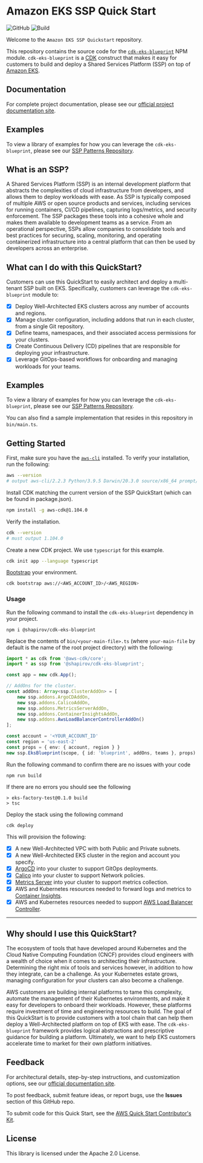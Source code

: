 
# Amazon EKS SSP Quick Start

![GitHub](https://img.shields.io/github/license/aws-quickstart/quickstart-ssp-amazon-eks)
![Build](https://codebuild.us-west-1.amazonaws.com/badges?uuid=eyJlbmNyeXB0ZWREYXRhIjoiYVN6RlEyQmNNRVRxRWYxUkhBcStQcHFkTExZa2dtZXBWcDdqZ2lWNCtXVENOcWwzV0F0cklUOXlnVGtMZ1BzR0JLZUtHU2V3dUcwb0NOMmdxWGxKOFpVPSIsIml2UGFyYW1ldGVyU3BlYyI6IlEyWmdVeXlxMS9UOVk0QUMiLCJtYXRlcmlhbFNldFNlcmlhbCI6MX0%3D&branch=main)

Welcome to the `Amazon EKS SSP Quickstart` repository.

This repository contains the source code for the [`cdk-eks-blueprint`](https://www.npmjs.com/package/@shapirov/cdk-eks-blueprint) NPM module. `cdk-eks-blueprint` is a [CDK](https://aws.amazon.com/cdk/) construct that makes it easy for customers to build and deploy a Shared Services Platform (SSP) on top of [Amazon EKS](https://aws.amazon.com/eks/).

## Documentation

For complete project documentation, please see our [official project documentation site](https://aws-quickstart.github.io/quickstart-ssp-amazon-eks/).

## Examples

To view a library of examples for how you can leverage the `cdk-eks-blueprint`, please see our [SSP Patterns Repository](https://github.com/aws-samples/ssp-eks-patterns).

## What is an SSP?

A Shared Services Platform (SSP) is an internal development platform that abstracts the complexities of cloud infrastructure from developers, and allows them to deploy workloads with ease. As SSP is typically composed of multiple AWS or open source products and services, including services for running containers, CI/CD pipelines, capturing logs/metrics, and security enforcement. The SSP packages these tools into a cohesive whole and makes them available to development teams as a service. From an operational perspective, SSPs allow companies to consolidate tools and best practices for securing, scaling, monitoring, and operating containerized infrastructure into a central platform that can then be used by developers across an enterprise.

## What can I do with this QuickStart?

Customers can use this QuickStart to easily architect and deploy a multi-tenant SSP built on EKS. Specifically, customers can leverage the `cdk-eks-blueprint` module to:

- [x] Deploy Well-Architected EKS clusters across any number of accounts and regions.
- [x] Manage cluster configuration, including addons that run in each cluster, from a single Git repository.
- [x] Define teams, namespaces, and their associated access permissions for your clusters.
- [x] Create Continuous Delivery (CD) pipelines that are responsible for deploying your infrastructure.
- [x] Leverage GitOps-based workflows for onboarding and managing workloads for your teams. 

## Examples

To view a library of examples for how you can leverage the `cdk-eks-blueprint`, please see our [SSP Patterns Repository](https://github.com/shapirov103/eks-ssp-patterns).

You can also find a sample implementation that resides in this repository in `bin/main.ts`.

## Getting Started

First, make sure you have the [`aws-cli`](https://docs.aws.amazon.com/cli/latest/userguide/install-cliv2.html) installed. To verify your installation, run the following: 

```bash
aws --version
# output aws-cli/2.2.3 Python/3.9.5 Darwin/20.3.0 source/x86_64 prompt/off
```

Install CDK matching the current version of the SSP QuickStart (which can be found in package.json).

```bash
npm install -g aws-cdk@1.104.0
```

Verify the installation.

```bash
cdk --version
# must output 1.104.0
```

Create a new CDK project. We use `typescript` for this example. 

```bash
cdk init app --language typescript
```

[Bootstrap](https://docs.aws.amazon.com/cdk/latest/guide/bootstrapping.html) your environment.

```bash
cdk bootstrap aws://<AWS_ACCOUNT_ID>/<AWS_REGION>
```

### Usage

Run the following command to install the `cdk-eks-blueprint` dependency in your project.

```
npm i @shapirov/cdk-eks-blueprint
```

Replace the contents of `bin/<your-main-file>.ts` (where `your-main-file` by default is the name of the root project directory) with the following:

```typescript
import * as cdk from '@aws-cdk/core';
import * as ssp from '@shapirov/cdk-eks-blueprint';

const app = new cdk.App();

// AddOns for the cluster.
const addOns: Array<ssp.ClusterAddOn> = [
    new ssp.addons.ArgoCDAddOn,
    new ssp.addons.CalicoAddOn,
    new ssp.addons.MetricsServerAddOn,
    new ssp.addons.ContainerInsightsAddOn,
    new ssp.addons.AwsLoadBalancerControllerAddOn()
];

const account = '<YOUR_ACCOUNT_ID'
const region = 'us-east-2'
const props = { env: { account, region } }
new ssp.EksBlueprint(scope, { id: 'blueprint', addOns, teams }, props)
```

Run the following command to confirm there are no issues with your code

```
npm run build 
```

If there are no errors you should see the following
```
> eks-factory-test@0.1.0 build
> tsc
```

Deploy the stack using the following command

```
cdk deploy
```

This will provision the following:

- [x] A new Well-Architected VPC with both Public and Private subnets.
- [x] A new Well-Architected EKS cluster in the region and account you specify.
- [x] [ArgoCD](https://argoproj.github.io/argo-cd/) into your cluster to support GitOps deployments. 
- [x] [Calico](https://docs.projectcalico.org/getting-started/kubernetes/) into your cluster to support Network policies.
- [x] [Metrics Server](https://github.com/kubernetes-sigs/metrics-server) into your cluster to support metrics collection.
- [x] AWS and Kubernetes resources needed to forward logs and metrics to [Container Insights](https://docs.aws.amazon.com/AmazonCloudWatch/latest/monitoring/deploy-container-insights-EKS.html).
- [x] AWS and Kubernetes resources needed to support [AWS Load Balancer Controller](https://docs.aws.amazon.com/eks/latest/userguide/aws-load-balancer-controller.html).

---

## Why should I use this QuickStart?  

The ecosystem of tools that have developed around Kubernetes and the Cloud Native Computing Foundation (CNCF) provides cloud engineers with a wealth of choice when it comes to architecting their infrastructure. Determining the right mix of tools and services however, in addition to how they integrate, can be a challenge. As your Kubernetes estate grows, managing configuration for your clusters can also become a challenge. 

AWS customers are building internal platforms to tame this complexity, automate the management of their Kubernetes environments, and make it easy for developers to onboard their workloads. However, these platforms require investment of time and engineering resources to build. The goal of this QuickStart is to provide customers with a tool chain that can help them deploy a Well-Architected platform on top of EKS with ease. The `cdk-eks-blueprint` framework provides logical abstractions and prescriptive guidance for building a platform. Ultimately, we want to help EKS customers accelerate time to market for their own platform initiatives. 

## Feedback

For architectural details, step-by-step instructions, and customization options, see our [official documentation site](https://aws-quickstart.github.io/quickstart-ssp-amazon-eks/).

To post feedback, submit feature ideas, or report bugs, use the **Issues** section of this GitHub repo. 

To submit code for this Quick Start, see the [AWS Quick Start Contributor's Kit](https://aws-quickstart.github.io/).

## License

This library is licensed under the Apache 2.0 License.

